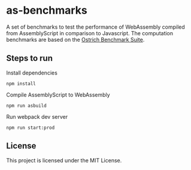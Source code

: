 # as-benchmarks

A set of benchmarks to test the performance of WebAssembly compiled from AssemblyScript
in comparison to Javascript. The computation benchmarks are based on the [Ostrich Benchmark Suite](https://github.com/Sable/Ostrich).

## Steps to run

Install dependencies

```
npm install
```

Compile AssemblyScript to WebAssembly

```
npm run asbuild
```

Run webpack dev server

```
npm run start:prod
```

## License
This project is licensed under the MIT License.